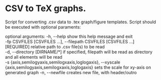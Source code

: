 # CSV to TeX graphs.
Script for converting .csv data to .tex graph/figure templates. Script should be executed with optional paraments:

optional arguments:
  -h, --help            show this help message and exit  
  -fp CSVFILES [CSVFILES ...], --filepath CSVFILES [CSVFILES ...]  
                        [REQUIRED] relative path to .csv file(s) to be read  
  -d, --directory       [DIRNAME/*] if specified, filepath will be read as directory and all elements will be read  
  -s {axis,semilogyaxis,semilogxaxis,loglogaxis}, --xyscale {axis,semilogyaxis,semilogxaxis,loglogaxis}
                        sets the scale for xy-axis on generated graph
  -n, --newfile         creates new file, with header/outro

